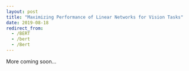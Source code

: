 ```yaml
---
layout: post
title: "Maximizing Performance of Linear Networks for Vision Tasks"
date: 2019-08-18
redirect_from:
  - /BERT
  - /bert
  - /Bert
---
```

More coming soon...
